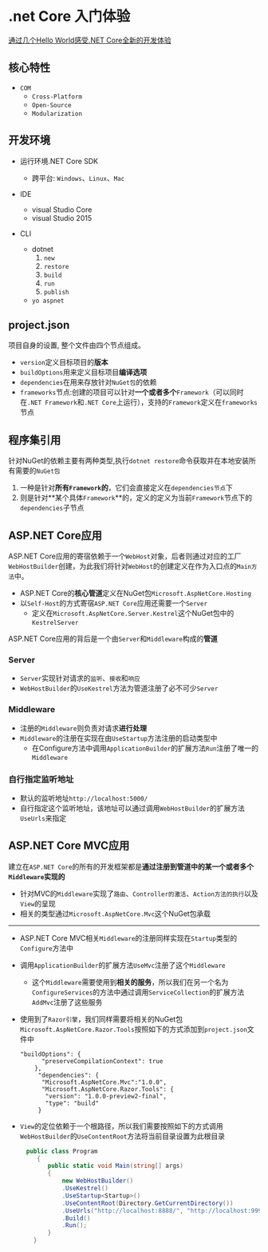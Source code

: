 # .net Core 入门体验

[通过几个Hello World感受.NET Core全新的开发体验](http://www.cnblogs.com/artech/p/net-core-hello-world.html)
## 核心特性
- `COM`
   -  `Cross-Platform`
   - `Open-Source`
   - `Modularization`

## 开发环境
- 运行环境.NET Core SDK
  - 跨平台: `Windows`、`Linux`、`Mac`

- IDE
   - visual Studio Core
   - visual Studio 2015

- CLI
  - dotnet 
     1. `new`
     2. `restore`
     3. `build`
     4. `run`
     5. `publish`
  - `yo aspnet`



## project.json
项目自身的设置, 整个文件由四个节点组成。
- `version`定义目标项目的**版本**
- `buildOptions`用来定义目标项目**编译选项**
- `dependencies`在用来存放针对`NuGet包`的依赖 
- `frameworks`节点:创建的项目可以针对**一个或者多个**`Framework`（可以同时在`.NET Framework`和`.NET Core`上运行），支持的`Framework`定义在`frameworks`节点

## 程序集引用
针对NuGet的依赖主要有两种类型,执行`dotnet restore`命令获取并在本地安装所有需要的`NuGet包`
1. 一种是针对**所有`Framework`的**，它们会直接定义在`dependencies节点`下
2. 则是针对**某个具体`Framework`**的，定义的定义为当前`Framework`节点下的`dependencies`子节点

## ASP.NET Core应用
ASP.NET Core应用的寄宿依赖于一个`WebHost`对象，后者则通过对应的工厂`WebHostBuilder`创建，为此我们将针对`WebHost`的创建定义在作为入口点的`Main方法`中。
- ASP.NET Core的**核心管道**定义在NuGet包`Microsoft.AspNetCore.Hosting`
- 以`Self-Host`的方式寄宿`ASP.NET Core`应用还需要一个`Server`
   - 定义在`Microsoft.AspNetCore.Server.Kestrel`这个NuGet包中的`KestrelServer`

ASP.NET Core应用的背后是一个由`Server`和`Middleware`构成的**管道**

### Server
- `Server`实现针对请求的`监听`、`接收`和`响应`
- `WebHostBuilder`的`UseKestrel`方法为管道注册了必不可少`Server`


### Middleware
- 注册的`Middleware`则负责对请求**进行处理**
- `Middleware`的注册在实现在由`UseStartup`方法注册的启动类型中
  - 在Configure方法中调用`ApplicationBuilder`的扩展方法`Run`注册了唯一的`Middleware`

### 自行指定监听地址
- 默认的监听地址`http://localhost:5000/`
- 自行指定这个监听地址，该地址可以通过调用`WebHostBuilder`的扩展方法`UseUrls`来指定


## ASP.NET Core MVC应用
建立在`ASP.NET Core`的所有的开发框架都是**通过注册到管道中的某一个或者多个`Middleware`实现的**

- 针对MVC的`Middleware`实现了`路由`、`Controller的激活`、`Action方法的执行`以及`View`的呈现
- 相关的类型通过`Microsoft.AspNetCore.Mvc`这个NuGet包承载

----------------
- ASP.NET Core MVC相关`Middleware`的注册同样实现在`Startup`类型的`Configure`方法中
- 调用`ApplicationBuilder`的扩展方法`UseMvc`注册了这个`Middleware`
   - 这个`Middleware`需要使用到**相关的服务**，所以我们在另一个名为`ConfigureServices`的方法中通过调用`ServiceCollection`的扩展方法`AddMvc`注册了这些服务

- 使用到了`Razor引擎`，我们同样需要将相关的NuGet包`Microsoft.AspNetCore.Razor.Tools`按照如下的方式添加到`project.json`文件中  
  ```
  "buildOptions": {  
        "preserveCompilationContext": true
      },
       "dependencies": {
        "Microsoft.AspNetCore.Mvc":"1.0.0",
        "Microsoft.AspNetCore.Razor.Tools": {
         "version": "1.0.0-preview2-final",
         "type": "build"
       }
  ```
- `View`的定位依赖于一个根路径，所以我们需要按照如下的方式调用`WebHostBuilder`的`UseContentRoot`方法将当前目录设置为此根目录  
```csharp
     public class Program
        {
           public static void Main(string[] args)
           {
               new WebHostBuilder()
               .UseKestrel()
               .UseStartup<Startup>()
               .UseContentRoot(Directory.GetCurrentDirectory())
               .UseUrls("http://localhost:8888/", "http://localhost:9999/")
               .Build()
               .Run();
           }
       }
```